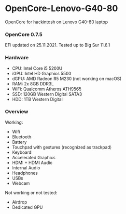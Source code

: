 # OpenCore-Lenovo-G40-80
OpenCore for hackintosh on Lenovo G40-80 laptop

### OpenCore 0.7.5
EFI updated on 25.11.2021. Tested up to Big Sur 11.6.1

### Hardware
- CPU: Intel Core i5 5200U
- iGPU: Intel HD Graphics 5500
- dGPU: AMD Radeon R5 M230 (not working on macOS)
- RAM: 2x 8GB DDR3L
- WiFi: Qualcomm Atheros ATH9565
- SSD: 120GB Western Digital SATA3
- HDD: 1TB Western Digital

### Overview
Working:
- Wifi
- Bluetooth
- Battery
- Touchpad with gestures (recognized as trackpad)
- Keyboard
- Accelerated Graphics
- HDMI + HDMI Audio
- Internal Audio
- Headphones
- USBs
- Webcam

Not working or not tested:
- Airdrop
- Dedicated GPU
